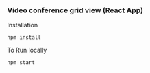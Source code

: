 ### Video conference grid view (React App)

Installation

```
npm install
```

To Run locally

```
npm start
```
